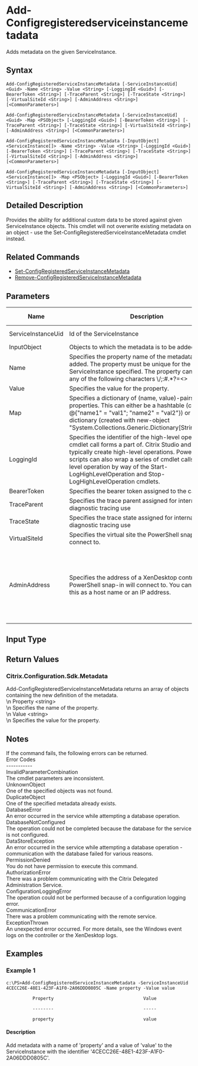 ﻿
# Add-Configregisteredserviceinstancemetadata
Adds metadata on the given ServiceInstance.
## Syntax

```
Add-ConfigRegisteredServiceInstanceMetadata [-ServiceInstanceUid] <Guid> -Name <String> -Value <String> [-LoggingId <Guid>] [-BearerToken <String>] [-TraceParent <String>] [-TraceState <String>] [-VirtualSiteId <String>] [-AdminAddress <String>] [<CommonParameters>]  
  
Add-ConfigRegisteredServiceInstanceMetadata [-ServiceInstanceUid] <Guid> -Map <PSObject> [-LoggingId <Guid>] [-BearerToken <String>] [-TraceParent <String>] [-TraceState <String>] [-VirtualSiteId <String>] [-AdminAddress <String>] [<CommonParameters>]  
  
Add-ConfigRegisteredServiceInstanceMetadata [-InputObject] <ServiceInstance[]> -Name <String> -Value <String> [-LoggingId <Guid>] [-BearerToken <String>] [-TraceParent <String>] [-TraceState <String>] [-VirtualSiteId <String>] [-AdminAddress <String>] [<CommonParameters>]  
  
Add-ConfigRegisteredServiceInstanceMetadata [-InputObject] <ServiceInstance[]> -Map <PSObject> [-LoggingId <Guid>] [-BearerToken <String>] [-TraceParent <String>] [-TraceState <String>] [-VirtualSiteId <String>] [-AdminAddress <String>] [<CommonParameters>]
```

## Detailed Description
Provides the ability for additional custom data to be stored against given ServiceInstance objects. This cmdlet will not overwrite existing metadata on an object - use the Set-ConfigRegisteredServiceInstanceMetadata cmdlet instead.


## Related Commands

* [Set-ConfigRegisteredServiceInstanceMetadata](../Set-ConfigRegisteredServiceInstanceMetadata/)
* [Remove-ConfigRegisteredServiceInstanceMetadata](../Remove-ConfigRegisteredServiceInstanceMetadata/)
## Parameters
| Name   | Description | Required? | Pipeline Input | Default Value |
| --- | --- | --- | --- | --- |
| ServiceInstanceUid | Id of the ServiceInstance | true | true (ByValue, ByPropertyName) |  |
| InputObject | Objects to which the metadata is to be added. | true | true (ByValue) |  |
| Name | Specifies the property name of the metadata to be added. The property must be unique for the ServiceInstance specified. The property cannot contain any of the following characters \\/;:#.\*?=&lt;&gt;|\[\]()"' | true | false |  |
| Value | Specifies the value for the property. | true | false |  |
| Map | Specifies a dictionary of (name, value)-pairs for the properties. This can either be a hashtable (created with @{"name1" = "val1"; "name2" = "val2"}) or a string dictionary (created with new-object "System.Collections.Generic.Dictionary\[String,String\]"). | true | true (ByValue) |  |
| LoggingId | Specifies the identifier of the high-level operation this cmdlet call forms a part of. Citrix Studio and Director typically create high-level operations. PowerShell scripts can also wrap a series of cmdlet calls in a high-level operation by way of the Start-LogHighLevelOperation and Stop-LogHighLevelOperation cmdlets. | false | false |  |
| BearerToken | Specifies the bearer token assigned to the calling user | false | false |  |
| TraceParent | Specifies the trace parent assigned for internal diagnostic tracing use | false | false |  |
| TraceState | Specifies the trace state assigned for internal diagnostic tracing use | false | false |  |
| VirtualSiteId | Specifies the virtual site the PowerShell snap-in will connect to. | false | false |  |
| AdminAddress | Specifies the address of a XenDesktop controller the PowerShell snap-in will connect to. You can provide this as a host name or an IP address. | false | false | Localhost. Once a value is provided by any cmdlet, this value becomes the default. |

## Input Type

### 

## Return Values

### Citrix.Configuration.Sdk.Metadata
Add-ConfigRegisteredServiceInstanceMetadata returns an array of objects containing the new definition of the metadata.  
\\n    Property &lt;string&gt;  
\\n        Specifies the name of the property.  
\\n    Value &lt;string&gt;  
\\n        Specifies the value for the property.
## Notes
If the command fails, the following errors can be returned.  
    Error Codes  
    -----------  
    InvalidParameterCombination  
        The cmdlet parameters are inconsistent.  
    UnknownObject  
        One of the specified objects was not found.  
    DuplicateObject  
        One of the specified metadata already exists.  
    DatabaseError  
        An error occurred in the service while attempting a database operation.  
    DatabaseNotConfigured  
        The operation could not be completed because the database for the service is not configured.  
    DataStoreException  
        An error occurred in the service while attempting a database operation - communication with the database failed for various reasons.  
    PermissionDenied  
        You do not have permission to execute this command.  
    AuthorizationError  
        There was a problem communicating with the Citrix Delegated Administration Service.  
    ConfigurationLoggingError  
        The operation could not be performed because of a configuration logging error.  
    CommunicationError  
        There was a problem communicating with the remote service.  
    ExceptionThrown  
        An unexpected error occurred.  For more details, see the Windows event logs on the controller or the XenDesktop logs.
## Examples

### Example 1

```
c:\PS>Add-ConfigRegisteredServiceInstanceMetadata -ServiceInstanceUid 4CECC26E-48E1-423F-A1F0-2A06DDD0805C -Name property -Value value  
  
          Property                                  Value  
  
          --------                                  -----  
  
          property                                  value
```

#### Description
Add metadata with a name of 'property' and a value of 'value' to the ServiceInstance with the identifier '4CECC26E-48E1-423F-A1F0-2A06DDD0805C'.
